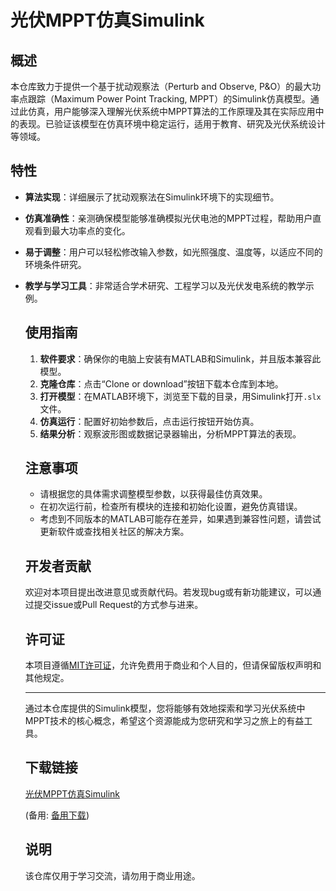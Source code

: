 # 光伏MPPT仿真Simulink

## 概述

本仓库致力于提供一个基于扰动观察法（Perturb and Observe, P&O）的最大功率点跟踪（Maximum Power Point Tracking, MPPT）的Simulink仿真模型。通过此仿真，用户能够深入理解光伏系统中MPPT算法的工作原理及其在实际应用中的表现。已验证该模型在仿真环境中稳定运行，适用于教育、研究及光伏系统设计等领域。

## 特性

- **算法实现**：详细展示了扰动观察法在Simulink环境下的实现细节。
- **仿真准确性**：亲测确保模型能够准确模拟光伏电池的MPPT过程，帮助用户直观看到最大功率点的变化。
- **易于调整**：用户可以轻松修改输入参数，如光照强度、温度等，以适应不同的环境条件研究。
- **教学与学习工具**：非常适合学术研究、工程学习以及光伏发电系统的教学示例。

  ## 使用指南

  1. **软件要求**：确保你的电脑上安装有MATLAB和Simulink，并且版本兼容此模型。
  2. **克隆仓库**：点击“Clone or download”按钮下载本仓库到本地。
  3. **打开模型**：在MATLAB环境下，浏览至下载的目录，用Simulink打开`.slx`文件。
  4. **仿真运行**：配置好初始参数后，点击运行按钮开始仿真。
  5. **结果分析**：观察波形图或数据记录器输出，分析MPPT算法的表现。

  ## 注意事项

  - 请根据您的具体需求调整模型参数，以获得最佳仿真效果。
  - 在初次运行前，检查所有模块的连接和初始化设置，避免仿真错误。
  - 考虑到不同版本的MATLAB可能存在差异，如果遇到兼容性问题，请尝试更新软件或查找相关社区的解决方案。

  ## 开发者贡献

  欢迎对本项目提出改进意见或贡献代码。若发现bug或有新功能建议，可以通过提交issue或Pull Request的方式参与进来。

  ## 许可证

  本项目遵循[MIT许可证](https://choosealicense.com/licenses/mit/)，允许免费用于商业和个人目的，但请保留版权声明和其他规定。

  ---

  通过本仓库提供的Simulink模型，您将能够有效地探索和学习光伏系统中MPPT技术的核心概念，希望这个资源能成为您研究和学习之旅上的有益工具。

  ## 下载链接
  [光伏MPPT仿真Simulink](https://pan.quark.cn/s/0edc1df69136) 

  (备用: [备用下载](https://pan.baidu.com/s/1xw8T1-c5gSyqI9Ag886Wdw?pwd=1234))

  ## 说明

  该仓库仅用于学习交流，请勿用于商业用途。

